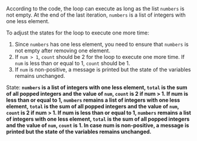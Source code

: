 According to the code, the loop can execute as long as the list `numbers` is not empty. At the end of the last iteration, `numbers` is a list of integers with one less element. 

To adjust the states for the loop to execute one more time:
1. Since `numbers` has one less element, you need to ensure that `numbers` is not empty after removing one element.
2. If `num > 1`, `count` should be 2 for the loop to execute one more time. If `num` is less than or equal to 1, `count` should be 1.
3. If `num` is non-positive, a message is printed but the state of the variables remains unchanged.

State: **`numbers` is a list of integers with one less element, `total` is the sum of all popped integers and the value of `num`, `count` is 2 if num > 1. If num is less than or equal to 1, `numbers` remains a list of integers with one less element, `total` is the sum of all popped integers and the value of `num`, `count` is 2 if num > 1. If num is less than or equal to 1, `numbers` remains a list of integers with one less element, `total` is the sum of all popped integers and the value of `num`, `count` is 1. In case num is non-positive, a message is printed but the state of the variables remains unchanged.**